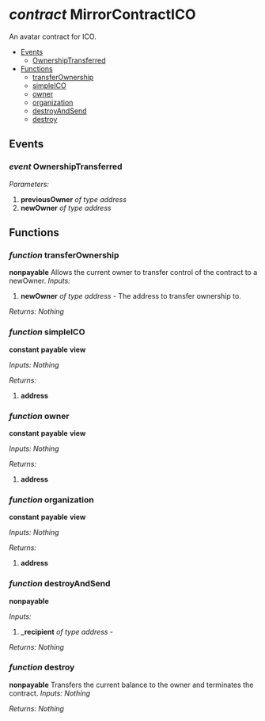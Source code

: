 # *contract* MirrorContractICO
An avatar contract for ICO.

- [Events](#events)
    - [OwnershipTransferred](#event-ownershiptransferred)
- [Functions](#functions)
    - [transferOwnership](#function-transferownership)
    - [simpleICO](#function-simpleico)
    - [owner](#function-owner)
    - [organization](#function-organization)
    - [destroyAndSend](#function-destroyandsend)
    - [destroy](#function-destroy)

## Events
### *event* OwnershipTransferred
*Parameters:*
1. **previousOwner** *of type address*
2. **newOwner** *of type address*

## Functions
### *function* transferOwnership
**nonpayable**
Allows the current owner to transfer control of the contract to a newOwner.
*Inputs:*
1. **newOwner** *of type address* - The address to transfer ownership to.

*Returns:*
*Nothing*

### *function* simpleICO
**constant**
**payable**
**view**

*Inputs:*
*Nothing*

*Returns:*
1. **address**

### *function* owner
**constant**
**payable**
**view**

*Inputs:*
*Nothing*

*Returns:*
1. **address**

### *function* organization
**constant**
**payable**
**view**

*Inputs:*
*Nothing*

*Returns:*
1. **address**

### *function* destroyAndSend
**nonpayable**

*Inputs:*
1. **_recipient** *of type address* - 

*Returns:*
*Nothing*

### *function* destroy
**nonpayable**
Transfers the current balance to the owner and terminates the contract.
*Inputs:*
*Nothing*

*Returns:*
*Nothing*

